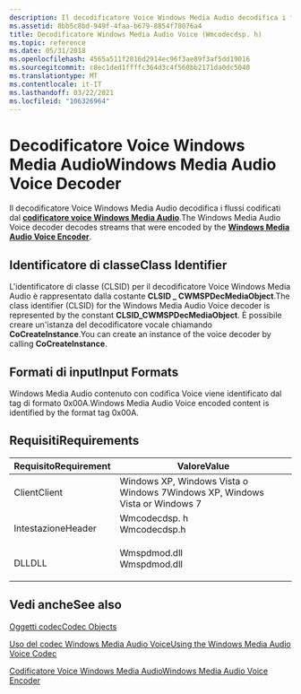 ```yaml
---
description: Il decodificatore Voice Windows Media Audio decodifica i flussi codificati dal codificatore Voice Windows Media Audio.
ms.assetid: 8bb5c8bd-949f-4faa-b679-8854f78076a4
title: Decodificatore Windows Media Audio Voice (Wmcodecdsp. h)
ms.topic: reference
ms.date: 05/31/2018
ms.openlocfilehash: 4565a511f2816d2914ec96f3ae89f3af5dd19016
ms.sourcegitcommit: c8ec1ded1ffffc364d3c4f560bb2171da0dc5040
ms.translationtype: MT
ms.contentlocale: it-IT
ms.lasthandoff: 03/22/2021
ms.locfileid: "106326964"
---
```

# <a name="windows-media-audio-voice-decoder"></a><span data-ttu-id="8d182-103">Decodificatore Voice Windows Media Audio</span><span class="sxs-lookup"><span data-stu-id="8d182-103">Windows Media Audio Voice Decoder</span></span>

<span data-ttu-id="8d182-104">Il decodificatore Voice Windows Media Audio decodifica i flussi codificati dal [**codificatore voice Windows Media Audio**](windowsmediaaudiovoiceencoder.md).</span><span class="sxs-lookup"><span data-stu-id="8d182-104">The Windows Media Audio Voice decoder decodes streams that were encoded by the [**Windows Media Audio Voice Encoder**](windowsmediaaudiovoiceencoder.md).</span></span>

## <a name="class-identifier"></a><span data-ttu-id="8d182-105">Identificatore di classe</span><span class="sxs-lookup"><span data-stu-id="8d182-105">Class Identifier</span></span>

<span data-ttu-id="8d182-106">L'identificatore di classe (CLSID) per il decodificatore Voice Windows Media Audio è rappresentato dalla costante **CLSID \_ CWMSPDecMediaObject**.</span><span class="sxs-lookup"><span data-stu-id="8d182-106">The class identifier (CLSID) for the Windows Media Audio Voice decoder is represented by the constant **CLSID\_CWMSPDecMediaObject**.</span></span> <span data-ttu-id="8d182-107">È possibile creare un'istanza del decodificatore vocale chiamando **CoCreateInstance**.</span><span class="sxs-lookup"><span data-stu-id="8d182-107">You can create an instance of the voice decoder by calling **CoCreateInstance**.</span></span>

## <a name="input-formats"></a><span data-ttu-id="8d182-108">Formati di input</span><span class="sxs-lookup"><span data-stu-id="8d182-108">Input Formats</span></span>

<span data-ttu-id="8d182-109">Windows Media Audio contenuto con codifica Voice viene identificato dal tag di formato 0x00A.</span><span class="sxs-lookup"><span data-stu-id="8d182-109">Windows Media Audio Voice encoded content is identified by the format tag 0x00A.</span></span>

## <a name="requirements"></a><span data-ttu-id="8d182-110">Requisiti</span><span class="sxs-lookup"><span data-stu-id="8d182-110">Requirements</span></span>



| <span data-ttu-id="8d182-111">Requisito</span><span class="sxs-lookup"><span data-stu-id="8d182-111">Requirement</span></span> | <span data-ttu-id="8d182-112">Valore</span><span class="sxs-lookup"><span data-stu-id="8d182-112">Value</span></span> |
|-------------------|-----------------------------------------------------------------------------------------|
| <span data-ttu-id="8d182-113">Client</span><span class="sxs-lookup"><span data-stu-id="8d182-113">Client</span></span><br/> | <span data-ttu-id="8d182-114">Windows XP, Windows Vista o Windows 7</span><span class="sxs-lookup"><span data-stu-id="8d182-114">Windows XP, Windows Vista or Windows 7</span></span><br/>                                       |
| <span data-ttu-id="8d182-115">Intestazione</span><span class="sxs-lookup"><span data-stu-id="8d182-115">Header</span></span><br/> | <dl> <span data-ttu-id="8d182-116"><dt>Wmcodecdsp. h</dt></span><span class="sxs-lookup"><span data-stu-id="8d182-116"><dt>Wmcodecdsp.h</dt></span></span> </dl> |
| <span data-ttu-id="8d182-117">DLL</span><span class="sxs-lookup"><span data-stu-id="8d182-117">DLL</span></span><br/>    | <dl> <span data-ttu-id="8d182-118"><dt>Wmspdmod.dll</dt></span><span class="sxs-lookup"><span data-stu-id="8d182-118"><dt>Wmspdmod.dll</dt></span></span> </dl> |



## <a name="see-also"></a><span data-ttu-id="8d182-119">Vedi anche</span><span class="sxs-lookup"><span data-stu-id="8d182-119">See also</span></span>

<dl> <dt>

[<span data-ttu-id="8d182-120">Oggetti codec</span><span class="sxs-lookup"><span data-stu-id="8d182-120">Codec Objects</span></span>](codecobjects.md)
</dt> <dt>

[<span data-ttu-id="8d182-121">Uso del codec Windows Media Audio Voice</span><span class="sxs-lookup"><span data-stu-id="8d182-121">Using the Windows Media Audio Voice Codec</span></span>](usingthewindowsmediaaudio9voicecodec.md)
</dt> <dt>

[<span data-ttu-id="8d182-122">Codificatore Voice Windows Media Audio</span><span class="sxs-lookup"><span data-stu-id="8d182-122">Windows Media Audio Voice Encoder</span></span>](windowsmediaaudiovoiceencoder.md)
</dt> </dl>

 

 




